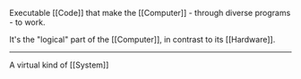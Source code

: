 Executable [[Code]] that make the [[Computer]] - through diverse programs - to work.

It's the "logical" part of the [[Computer]], in contrast to its [[Hardware]].

---

A virtual kind of [[System]] 